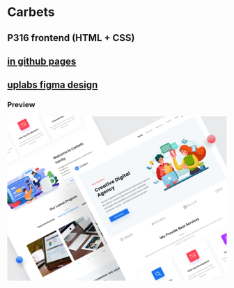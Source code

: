 # Carbets 

## P316 frontend (HTML + CSS)

## [in github pages](https://bizhe.github.io/Carbets/)

## [uplabs figma design](https://www.uplabs.com/posts/creative-agency-website-landing-page-56409ea2-58c2-4390-9ea8-b11010073a97)

### Preview

![alt text](https://github.com/bizhe/Carbets/blob/master/assets/images/preview.jpg?raw=true)

